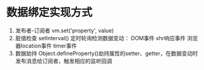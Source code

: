 # 数据绑定实现方式
1. 发布者-订阅者
vm.set('property', value)
2. 脏值检查
setInterval() 定时轮询检测数据变动：
DOM事件
xhr响应事件
浏览器location事件
timer事件
3. 数据劫持
Object.defineProperty()劫持属性的setter、getter，在数据变动时发布消息给订阅者，触发相应的监听回调